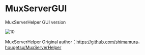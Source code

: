 MuxServerGUI
=============
MuxServerHelper GUI version

![10](https://github.com/user-attachments/assets/aa6df8c3-9638-4ea7-8b76-841fc60d3c52)

MuxServerHelper Original author：https://github.com/shimamura-hougetsu/MuxServerHelper
